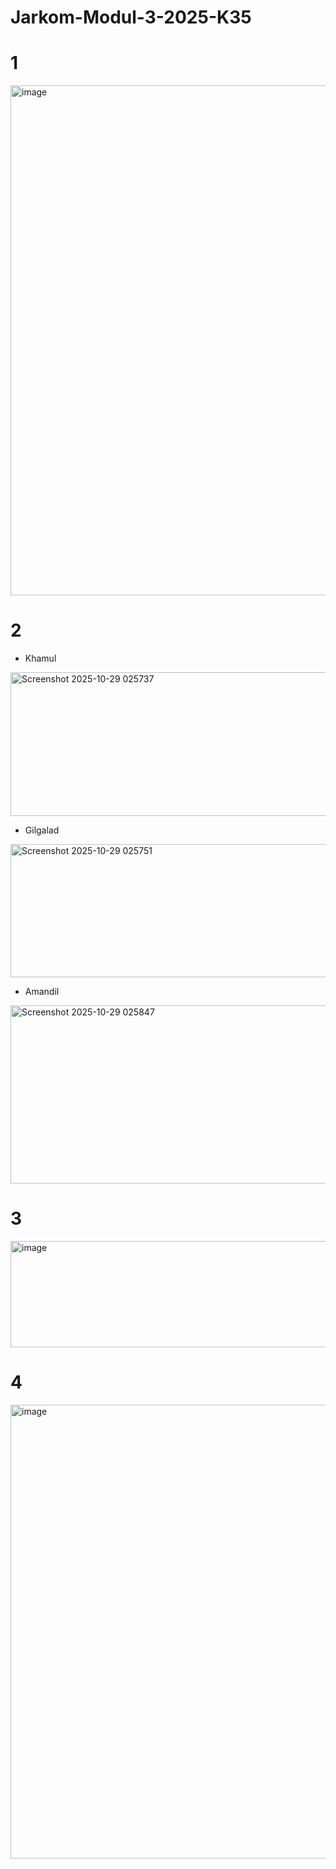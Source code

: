 # Jarkom-Modul-3-2025-K35

# 1

<img width="1061" height="816" alt="image" src="https://github.com/user-attachments/assets/bdfe3ab2-d656-4838-9aa8-6c8c4060098e" />

# 2

- Khamul  
<img width="1327" height="230" alt="Screenshot 2025-10-29 025737" src="https://github.com/user-attachments/assets/9699966f-7ecb-4411-b019-7b4681ea72f8" />

- Gilgalad  
<img width="1215" height="213" alt="Screenshot 2025-10-29 025751" src="https://github.com/user-attachments/assets/f14c3915-2c41-43b2-8094-261685fcf03b" />

- Amandil  
<img width="1542" height="285" alt="Screenshot 2025-10-29 025847" src="https://github.com/user-attachments/assets/03acf3e4-7f51-4c6d-81f4-1a29484f7acf" />



# 3

<img width="1192" height="170" alt="image" src="https://github.com/user-attachments/assets/a1b90847-b729-43db-8a5c-270376884e6a" />

# 4

<img width="691" height="726" alt="image" src="https://github.com/user-attachments/assets/53b9f538-162d-46c6-9036-ba85142dfc07" />
